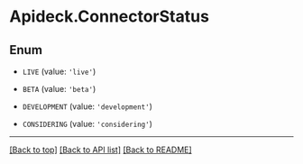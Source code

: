 # Apideck.ConnectorStatus

## Enum


* `LIVE` (value: `'live'`)

* `BETA` (value: `'beta'`)

* `DEVELOPMENT` (value: `'development'`)

* `CONSIDERING` (value: `'considering'`)


---

[[Back to top]](#) [[Back to API list]](../../../../README.md#documentation-for-api-endpoints) [[Back to README]](../../../../README.md)



